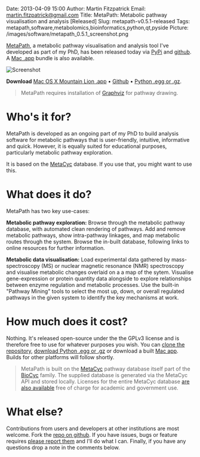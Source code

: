 Date: 2013-04-09 15:00
Author: Martin Fitzpatrick
Email: martin.fitzpatrick@gmail.com
Title: MetaPath: Metabolic pathway visualisation and analysis [Released]
Slug: metapath-v0.5.1-released
Tags: metapath,software,metabolomics,bioinformatics,python,qt,pyside
Picture: /images/software/metapath_0.5.1_screenshot.png

[MetaPath][metapath-github], a metabolic pathway visualisation and analysis tool I've developed as part of my PhD, has been released today via [PyPi][metapath-pypi] and [github][metapath-github]. A [Mac .app][metapath-macapp] bundle is also available.

<!-- PELICAN_END_SUMMARY -->

![Screenshot](/images/software/metapath_0.5.1_screenshot.png)

**Download** [Mac OS X Mountain Lion .app][metapath-macapp] &bull; [Github][metapath-github] &bull; [Python .egg or .gz][metapath-pypi].

> MetaPath requires installation of [Graphviz][graphviz] for pathway drawing.

# Who's it for?

MetaPath is developed as an ongoing part of my PhD to build analysis software for metabolic pathways that is user-friendly, intuitive, informative and quick. However, it is equally suited for educational purposes, particularly metabolic pathway exploration. 

It is based on the [MetaCyc][metacyc] database. If you use that, you might want to use this.

# What does it do?

MetaPath has two key use-cases:

**Metabolic pathway exploration:** Browse through the metabolic pathway database, with automated clean rendering of pathways. Add and remove metabolic pathways, show intra-pathway linkages, and map metabolic routes through the system. Browse the in-built database, following links to online resources for further information.

**Metabolic data visualisation:** Load experimental data gathered by mass-spectroscopy  (MS) or nuclear magnetic resonance (NMR) spectroscopy and visualise metabolic changes overlaid on a a map of the sytem. Visualise gene-expression or protein quantity data alongside to explore relationships between enzyme regulation and metabolic processes. Use the built-in "Pathway Mining" tools to select the most up, down, or overall regulated pathways in the given system to identify the key mechanisms at work.


# How much does it cost?

Nothing. It's released open-source under the the GPLv3 license and is therefore free to use for whatever purposes you wish. You can [clone the repository][metapath-github], [download Python .egg or .gz][metapath-pypi] or download a built [Mac app][metapath-macapp]. Builds for other platforms will follow shortly.

> MetaPath is built on the [MetaCyc](http://metacyc.org) pathway database itself part of 
the [BioCyc](http://biocyc.org) family. The supplied database is generated via the 
MetaCyc API and stored locally. Licenses for the entire MetaCyc database
[are also available](http://metacyc.org/contact.shtml) free of charge for academic
and government use.

# What else?

Contributions from users and developers at other institutions are most welcome. Fork the [repo on github][metapath-github]. If you have issues, bugs or feature requires [please report them][metapath-github-issues] and I'll do what I can. Finally, if you have any questions drop a note in the comments below.
 
[metapath-github]: https://github.com/mfitzp/metapath
[metapath-github-issues]: https://github.com/mfitzp/metapath/issues
[metacyc]: http://metacyc.org
[metapath-macapp]: http://download.martinfitzpatrick.name/MetaPath.dmg
[metapath-pypi]: https://pypi.python.org/pypi/metapath
[graphviz]: http://www.graphviz.org/
